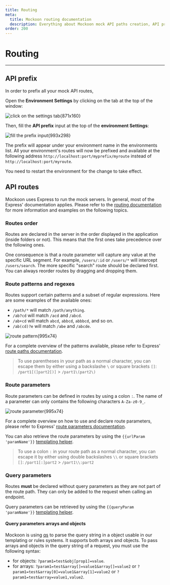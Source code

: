 ```yaml
---
title: Routing
meta:
  title: Mockoon routing documentation
  description: Everything about Mockoon mock API paths creation, API prefix, route parameters, query strings, wildcards and more
order: 200
---
```


# Routing

---

## API prefix

In order to prefix all your mock API routes,

Open the **Environment Settings** by clicking on the tab at the top of the window:

![click on the settings tab{871x160}](docs-img:open-environment-settings.png)

Then, fill the **API prefix** input at the top of the **environment Settings**:

![fill the prefix input{993x298}](docs-img:environment-prefix.png)

The prefix will appear under your environment name in the environments list. All your environment's routes will now be prefixed and available at the following address `http://localhost:port/myprefix/myroute` instead of `http://localhost:port/myroute`.

You need to restart the environment for the change to take effect.

## API routes

Mockoon uses Express to run the mock servers. In general, most of the Express' documentation applies. Please refer to the [routing documentation](https://expressjs.com/en/guide/routing.html) for more information and examples on the following topics.

### Routes order

Routes are declared in the server in the order displayed in the application (inside folders or not). This means that the first ones take precedence over the following ones.

One consequence is that a route parameter will capture any value at the specific URL segment. For example, `/users/:id` or `/users/*` will intercept `/users/search`. The more specific "search" route should be declared first. You can always reorder routes by dragging and dropping them.

### Route patterns and regexes

Routes support certain patterns and a subset of regular expressions. Here are some examples of the available ones:

- `/path/*` will match `/path/anything`.
- `/ab?cd` will match `/acd` and `/abcd`.
- `/ab+cd` will match `abcd`, `abbcd`, `abbbcd`, and so on.
- `/ab(cd)?e` will match `/abe` and `/abcde`.

![route pattern{995x74}](docs-img:route-patterns.png)

For a complete overview of the patterns available, please refer to Express' [route paths documentation](https://expressjs.com/en/guide/routing.html#route-paths).

> To use parentheses in your path as a normal character, you can escape them by either using a backslashe `\` or square brackets `[]`:
> `/part1[(]part2[)]` > `/part1\(part2\)`

### Route parameters

Route parameters can be defined in routes by using a colon `:`. The name of a parameter can only contains the following characters `A-Za-z0-9_`.

![route parameter{995x74}](docs-img:route-params.png)

For a complete overview on how to use and declare route parameters, please refer to Express' [route parameters documentation](https://expressjs.com/en/guide/routing.html#route-parameters).

You can also retrieve the route parameters by using the `{{urlParam 'paramName'}}` [templating helper](docs:templating/mockoon-request-helpers#urlparam).

> To use a colon `:` in your route path as a normal character, you can escape it by either using double backslashes `\\` or square brackets `[]`:
> `/part1[:]part2` > `/part1\\:part2`

### Query parameters

Routes **must** be declared without query parameters as they are not part of the route path. They can only be added to the request when calling an endpoint.

Query parameters can be retrieved by using the `{{queryParam 'paramName'}}` [templating helper](docs:templating/mockoon-request-helpers#queryparam).

#### Query parameters arrays and objects

Mockoon is using [qs](https://www.npmjs.com/package/qs) to parse the query string in a object usable in our templating or rules systems. It supports both arrays and objects.
To pass arrays and objects in the query string of a request, you must use the following syntax:

- for objects: `?param1=test&obj[prop1]=value`.
- for arrays: `?param1=test&array[]=value1&array[]=value2` or `?param1=test&array[0]=value1&array[1]=value2` or `?param1=test&array=value1,value2`.
